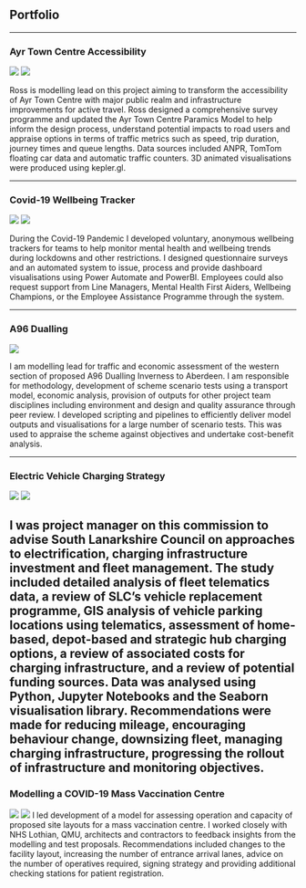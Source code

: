 ## Portfolio

---
### Ayr Town Centre Accessibility

<img src="images/AA kepler.png?raw=true"/>
<img src="images/QGIS plots.png?raw=true"/>

Ross is modelling lead on this project aiming to transform the accessibility of Ayr Town Centre with major public realm and infrastructure improvements for active travel. Ross designed a comprehensive survey programme and updated the Ayr Town Centre Paramics Model to help inform the design process, understand potential impacts to road users and appraise options in terms of traffic metrics such as speed, trip duration, journey times and queue lengths. Data sources included ANPR, TomTom floating car data and automatic traffic counters. 3D animated visualisations were produced using kepler.gl.

---
### Covid-19 Wellbeing Tracker
<img src="images/wellbeing tracker.png?raw=true"/>
<img src="images/wellbeing tracker 2.png?raw=true"/>

During the Covid-19 Pandemic I developed voluntary, anonymous wellbeing trackers for teams to help monitor mental health and wellbeing trends during lockdowns and other restrictions. I designed questionnaire surveys and an automated system to issue, process and provide dashboard visualisations using Power Automate and PowerBI. Employees could also request support from Line Managers, Mental Health First Aiders, Wellbeing Champions, or the Employee Assistance Programme through the system.

---
### A96 Dualling
<img src="images/TUBA.png?raw=true"/>

I am modelling lead for traffic and economic assessment of the western section of proposed A96 Dualling Inverness to Aberdeen. I am responsible for methodology, development of scheme scenario tests using a transport model, economic analysis, provision of outputs for other project team disciplines including environment and design and quality assurance through peer review. I developed scripting and pipelines to efficiently deliver model outputs and visualisations for a large number of scenario tests. This was used to appraise the scheme against objectives and undertake cost-benefit analysis.

---
### Electric Vehicle Charging Strategy
<img src="images/ev1.png?raw=true"/>
<img src="images/ev2.png?raw=true"/>

I was project manager on this commission to advise South Lanarkshire Council on approaches to electrification, charging infrastructure investment and fleet management. The study included detailed analysis of fleet telematics data, a review of SLC’s vehicle replacement programme, GIS analysis of vehicle parking locations using telematics, assessment of home-based, depot-based and strategic hub charging options, a review of associated costs for charging infrastructure, and a review of potential funding sources. Data was analysed using Python, Jupyter Notebooks and the Seaborn visualisation library. Recommendations were made for reducing mileage, encouraging behaviour change, downsizing fleet, managing charging infrastructure, progressing the rollout of infrastructure and monitoring objectives.
---
### Modelling a COVID-19 Mass Vaccination Centre  
<img src="images/ev1.png?raw=true"/>
<img src="images/ev2.png?raw=true"/>
I led development of a model for assessing operation and capacity of proposed site layouts for a mass vaccination centre. I worked closely with NHS Lothian, QMU, architects and contractors to feedback insights from the modelling and test proposals. Recommendations included changes to the facility layout, increasing the number of entrance arrival lanes, advice on the number of operatives required, signing strategy and providing additional checking stations for patient registration.



